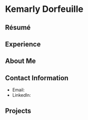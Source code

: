 # Kemarly Dorfeuille

## Résumé 

## Experience 

## About Me

## Contact Information
- Email:
- LinkedIn:

## Projects
